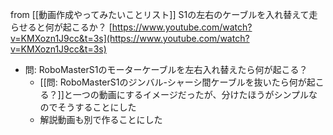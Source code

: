 
from [[動画作成やってみたいことリスト]]
S1の左右のケーブルを入れ替えて走らせると何が起こるか？
[https://www.youtube.com/watch?v=KMXozn1J9cc&t=3s](https://www.youtube.com/watch?v=KMXozn1J9cc&t=3s)

- 問: RoboMasterS1のモーターケーブルを左右入れ替えたら何が起こる？
    - [[問: RoboMasterS1のジンバル-シャーシ間ケーブルを抜いたら何が起こる？]]と一つの動画にするイメージだったが、分けたほうがシンプルなのでそうすることにした
    - 解説動画も別で作ることにした
